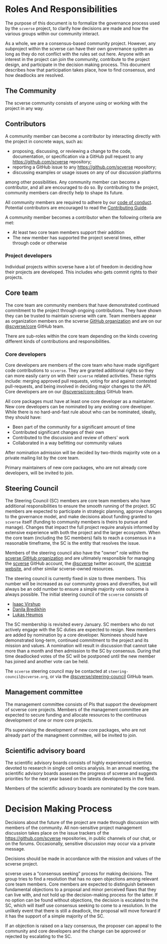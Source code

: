 # Roles And Responsibilities

The purpose of this document is to formalize the governance process used by the `scverse` project, to clarify how decisions are made and how the various groups within our community interact.

As a whole, we are a consensus-based community project.
However, any subproject within the scverse can have their own governance system as long as they do not conflict with the rules set out here.
Anyone with an interest in the project can join the community, contribute to the project design, and participate in the decision making process.
This document describes how that participation takes place, how to find consensus, and how deadlocks are resolved.

## The Community

The scverse community consists of anyone using or working with the project in any way.

## Contributors

A community member can become a contributor by interacting directly with the project in concrete ways, such as:

- proposing, discussing, or reviewing a change to the code, documentation, or specification via a GitHub pull request to any https://github.com/scverse repository;
- reporting a GitHub issue to any https://github.com/scverse repository;
- discussing examples or usage issues on any of our discussion platforms

among other possibilities.
Any community member can become a contributor, and all are encouraged to do so.
By contributing to the project, community members can directly help to shape its future.

All community members are required to adhere by our [code of conduct](https://scverse.org/about/code_of_conduct/).
Potential contributors are encouraged to read the [Contributing Guide](https://scanpy.readthedocs.io/en/stable/dev/index.html).

A community member becomes a contributor when the following criteria are met:

- At least two core team members support their addition
- The new member has supported the project several times, either through code or otherwise

### Project developers

Individual projects within scverse have a lot of freedom in deciding how their projects are developed.
This includes who gets commit rights to their projects.

## Core team

The core team are community members that have demonstrated continued commitment to the project through ongoing contributions.
They have shown they can be trusted to maintain scverse with care.
Team members appear as organization members on the scverse [GitHub organization](https://github.com/orgs/scverse/people) and are on our [@scverse/core](https://github.com/orgs/scverse/teams/core) GitHub team.

There are sub-roles within the core team depending on the kinds covering different kinds of contributions and responsibilities.

### Core developers

Core developers are members of the core team who have made signifigant code contributions to `scverse`.
They are granted additional rights so they can more easily carry on with their `scverse` related activities.
These rights include: merging approved pull requests, voting for and against contested pull-requests, and being involved in deciding major changes to the API.
Core developers are on our [@scverse/core-devs](https://github.com/orgs/scverse/teams/core-devs) GitHub team. 

All core packages must have at least one core developer as a maintainer.
New core developers can be nominated by any existing core developer. 
While there is no hard-and-fast rule about who can be nominated, ideally, they should have: 

* Been part of the community for a significant amount of time
* Contributed significant changes of their own
* Contributed to the discussion and review of others' work
* Collaborated in a way befitting our community values

After nomination admission will be decided by two-thirds majority vote on a private mailing list by the core team.

Primary maintainers of new core packages, who are not already core developers, will be invited to join.

## Steering Council

The Steering Council (SC) members are core team members who have additional responsibilities to ensure the smooth running of the project.
SC members are expected to participate in strategic planning, approve changes to the governance model, and make decisions about funding granted to `scverse` itself (funding to community members is theirs to pursue and manage). Changes that impact the full project require analysis informed by extensive experience with both the project and the larger ecosystem.
When the core team (including the SC members) fails to reach a consensus in a reasonable timeframe, the SC is the entity that resolves the issue.

Members of the steering council also have the "owner" role within the [scverse GitHub organization](https://github.com/scverse/)
and are ultimately responsible for managing the [scverse](https://github.com/scverse) GitHub account, the [@scverse](https://twitter.com/scverse_team)
twitter account, the [scverse website](https://scverse.org), and other similar scverse-owned resources.

The steering council is currently fixed in size to three members.
This number will be increased as our community grows and diversifies, but will always be an odd number to ensure a simple majority vote outcome is always possible. 
The initial steering council of the `scverse` consists of

* [Isaac Virshup](https://github.com/ivirshup)
* [Danila Bredikhin](https://github.com/gtca)
* [Lukas Heumos](https://github.com/Zethson)

The SC membership is revisited every January.
SC members who do not actively engage with the SC duties are expected to resign.
New members are added by nomination by a core developer.
Nominees should have demonstrated long-term, continued commitment to the project and its mission and values.
A nomination will result in discussion that cannot take more than a month and then admission to the SC by consensus.
During that time deadlocked votes of the SC will be postponed until the new member has joined and another vote can be held.

The `scverse` steering council may be contacted at `steering-council@scverse.org`, or via the [@scverse/steering-council](https://github.com/orgs/scverse/teams/steering-council) GitHub team.

## Management committee

The management committee consists of PIs that support the development of scverse core projects. Members of the management committee are expected to secure funding and allocate resources to the continuous development of one or more core projects. 

PIs supervising the development of new core packages, who are not already part of the managment committee, will be invited to join.

## Scientific advisory board

The scientific advisory boards consists of highly experienced scientists devoted to research in single cell omics analysis. In an annual meeting, the scientific advisory boards assesses the progress of scverse and suggests priorities for the next year based on the latests developments in the field. 

Members of the scientific adivsory boards are nominated by the core team. 

# Decision Making Process

Decisions about the future of the project are made through discussion with members of the community.
All non-sensitive project management discussion takes place on the issue trackers of the https://github.com/scverse repositories, in public channels of our chat, or on the forums.
Occasionally, sensitive discussion may occur via a private message.

Decisions should be made in accordance with the mission and values of the scverse project.

scverse uses a “consensus seeking” process for making decisions.
The group tries to find a resolution that has no open objections among relevant core team members.
Core members are expected to distinguish between fundamental objections to a proposal and minor perceived flaws that they can live with, and not hold up the decision-making process for the latter.
If no option can be found without objections, the decision is escalated to the SC, which will itself use consensus seeking to come to a resolution.
In the unlikely event that there is still a deadlock, the proposal will move forward if it has the support of a simple majority of the SC.

If an objection is raised on a lazy consensus, the proposer can appeal to the community and core developers and the change can be approved or rejected by escalating to the SC.